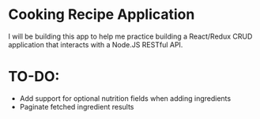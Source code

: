 # Cooking Recipe Application

I will be building this app to help me practice building a React/Redux CRUD application that interacts with a Node.JS RESTful API.


# TO-DO:
* Add support for optional nutrition fields when adding ingredients
* Paginate fetched ingredient results